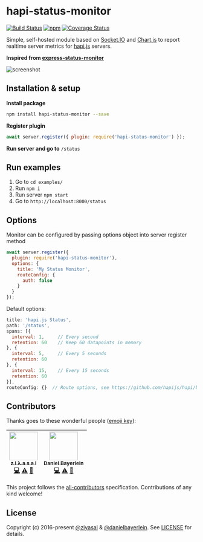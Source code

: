 
# hapi-status-monitor

[![Build Status](https://travis-ci.org/ziyasal/hapi-status-monitor.svg?branch=master)](https://travis-ci.org/ziyasal/hapi-status-monitor) [![npm](https://img.shields.io/npm/v/hapi-status-monitor.svg)](https://www.npmjs.com/package/hapi-status-monitor) [![Coverage Status](https://coveralls.io/repos/github/ziyasal/hapi-status-monitor/badge.svg?branch=master)](https://coveralls.io/github/ziyasal/hapi-status-monitor?branch=master)

Simple, self-hosted module based on [Socket.IO](http://socket.io) and
[Chart.js](http://www.chartjs.org) to report realtime server metrics for
[hapi.js](http://hapijs.com) servers.

**Inspired from [express-status-monitor](https://github.com/RafalWilinski/express-status-monitor)**

![screenshot](./docs/images/screenshot.jpg)

## Installation & setup

**Install package**

```sh
npm install hapi-status-monitor --save
```

**Register plugin**

```js
await server.register({ plugin: require('hapi-status-monitor') });
```
**Run server and go to** `/status`

## Run examples

1. Go to `cd examples/`
2. Run `npm i`
3. Run server `npm start`
4. Go to `http://localhost:8000/status`

## Options

Monitor can be configured by passing options object into server register method

```js
await server.register({
  plugin: require('hapi-status-monitor'),
  options: {
    title: 'My Status Monitor',
    routeConfig: {
      auth: false
    }
  }
});
```

Default options:

```js
title: 'hapi.js Status',
path: '/status',
spans: [{
  interval: 1,     // Every second
  retention: 60    // Keep 60 datapoints in memory
}, {
  interval: 5,     // Every 5 seconds
  retention: 60
}, {
  interval: 15,    // Every 15 seconds
  retention: 60
}],
routeConfig: {}  // Route options, see https://github.com/hapijs/hapi/blob/master/API.md#route-options
```

## Contributors

Thanks goes to these wonderful people ([emoji key](https://github.com/kentcdodds/all-contributors#emoji-key)):

<!-- ALL-CONTRIBUTORS-LIST:START - Do not remove or modify this section -->
| [<img src="https://avatars0.githubusercontent.com/u/1651945?v=4" width="75px;"/><br /><sub>z i λ a s a l</sub>](http://www.ziyasal.com)<br />[💻](https://github.com/ziyasal/hapi-status-monitor/commits?author=ziyasal "Code") [⚠️](https://github.com/ziyasal/hapi-status-monitor/commits?author=ziyasal "Tests") [📖](https://github.com/ziyasal/hapi-status-monitor/commits?author=ziyasal "Documentation") | [<img src="https://avatars2.githubusercontent.com/u/457834?v=4" width="75px;"/><br /><sub>Daniel Bayerlein</sub>](https://github.com/danielbayerlein)<br />[💻](https://github.com/ziyasal/hapi-status-monitor/commits?author=danielbayerlein "Code") [⚠️](https://github.com/ziyasal/hapi-status-monitor/commits?author=danielbayerlein "Tests") [📖](https://github.com/ziyasal/hapi-status-monitor/commits?author=danielbayerlein "Documentation") |
| :---: | :---: |
<!-- ALL-CONTRIBUTORS-LIST:END -->

This project follows the [all-contributors](https://github.com/kentcdodds/all-contributors) specification. Contributions of any kind welcome!

## License

Copyright (c) 2016-present [@ziyasal](https://github.com/ziyasal) & [@danielbayerlein](https://github.com/danielbayerlein).
See [LICENSE](./LICENSE.md) for details.

